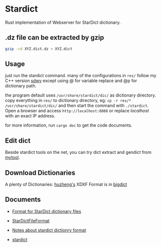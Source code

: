# Stardict

Rust implementation of Webserver for StarDict dictionary.

## .dz file can be extracted by gzip

```bash
gzip -cd XYZ.dict.dz > XYZ.dict
```

## Usage
just run the stardict command. many of the configurations in `res/` follow my C++ version [sdwv](https://github.com/tomgrean/sdwv/) except using @ for variable replace and @p for dictionary path.

the program default uses `/usr/share/stardict/dic/` as dictionary directory.
copy everything in `res/` to dictionary directory, eg: `cp -r res/* /usr/share/stardict/dic/`
and then start the command with `./stardict`.
Open a browser and access `http://localhost:8888` or replace _localhost_ with an exact IP address.

for more information, run `cargo doc` to get the code documents.

## Edit dict

Beside stardict tools on the net, you can try dict extract and gendict from [mytool](https://github.com/tomgrean/tools).

## Download Dictionaries
A plenty of Dictionaries:
[huzheng's](http://download.huzheng.org)
XDXF Format is in [bigdict](http://download.huzheng.org/bigdict)

## Documents

-   [Format for StarDict dictionary files](https://github.com/huzheng001/stardict-3/blob/master/dict/doc/StarDictFileFormat)

-   [StarDictFileFormat](https://github.com/huzheng001/stardict-3/blob/master/dict/doc/StarDictFileFormat)

-   [Notes about stardict dictionry format](http://dhyannataraj.github.io/blog/2010/10/04/Notes-about-stardict-dictionry-format/)

-   [stardict](http://kdr2.com/resource/stardict.html)

